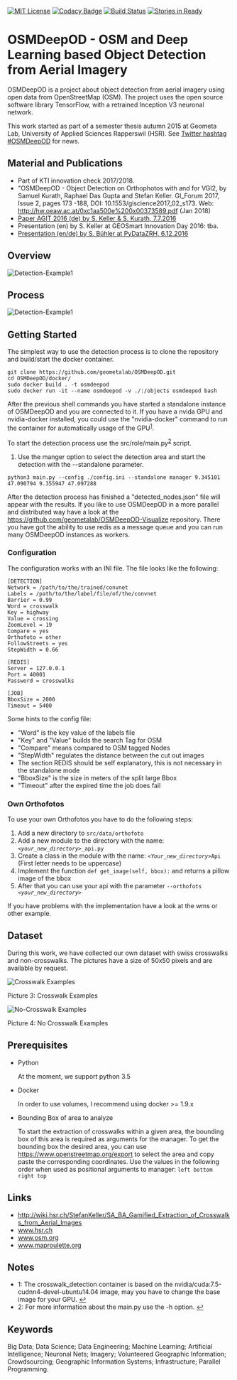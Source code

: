 [![MIT License](https://img.shields.io/badge/license-MIT-blue.svg)](LICENSE)
[![Codacy Badge](https://api.codacy.com/project/badge/grade/6d2ec33de73d4f929dfab6c0f186f1d7)](https://www.codacy.com/app/marcelhuberfoo/OSM-Crosswalk-Detection)
[![Build Status](https://travis-ci.org/geometalab/OSMDeepOD.svg?branch=master)](https://travis-ci.org/geometalab/OSMDeepOD)
[![Stories in Ready](https://badge.waffle.io/geometalab/OSM-Crosswalk-Detection.svg?label=ready&title=Ready)](http://waffle.io/geometalab/OSM-Crosswalk-Detection)


#  OSMDeepOD - OSM and Deep Learning based Object Detection from Aerial Imagery 

OSMDeepOD is a project about object detection from aerial imagery using open data from OpenStreetMap (OSM).
The project uses the open source software library TensorFlow, with a retrained Inception V3 neuronal network.

This work started as part of a semester thesis autumn 2015 at Geometa Lab, University of Applied Sciences Rapperswil (HSR). See [Twitter hashtag #OSMDeepOD](https://twitter.com/hashtag/OSMDeepOD) for news.

## Material and Publications
 * Part of KTI innovation check 2017/2018.
 * "OSMDeepOD - Object Detection on Orthophotos with and for VGI2, by Samuel Kurath, Raphael Das Gupta and Stefan Keller. GI_Forum 2017, Issue 2, pages 173 -188, DOI: 10.1553/giscience2017_02_s173. Web: http://hw.oeaw.ac.at/0xc1aa500e%200x00373589.pdf (Jan 2018)
 * [Paper AGIT 2016 (de) by S. Keller & S. Kurath, 7.7.2016](http://gispoint.de/gisopen-paper/3875-erkennung-von-fussgaengerstreifen-aus-orthophotos/agit.html?IDjournalTitle=5&tx_browser_pi1[IDedition]=5)
 * Presentation (en) by S. Keller at GEOSmart Innovation Day 2016: tba.
 * [Presentation (en/de) by S. Bühler at PyDataZRH, 6.12.2016](https://twitter.com/SeverinBuhler/status/803193080211996672)

## Overview
![Detection-Example1](imgs/big_picture.png)

## Process
![Detection-Example1](imgs/process.png)

## Getting Started
The simplest way to use the detection process is to clone the repository and build/start the docker container.

```
git clone https://github.com/geometalab/OSMDeepOD.git
cd OSMDeepOD/docker/
sudo docker build . -t osmdeepod
sudo docker run -it --name osmdeepod -v ./:/objects osmdeepod bash
```

After the previous shell commands you have started a standalone instance of OSMDeepOD and you are connected to it.
If you have a nvida GPU and nvidia-docker installed, you could use the "nvidia-docker" command to run the container for automatically usage of the GPU<sup id="a1">[1](#GPU)</sup>.

To start the detection process use the src/role/main.py<sup id="a2">[2](#main)</sup> script.

1. Use the manger option to select the detection area and start the detection with the --standalone parameter.
```
python3 main.py --config ./config.ini --standalone manager 9.345101 47.090794 9.355947 47.097288
```

After the detection process has finished a "detected_nodes.json" file will appear with the results.
If you like to use OSMDeepOD in a more parallel and distributed way have a look at the https://github.com/geometalab/OSMDeepOD-Visualize repository.
There you have got the ability to use redis as a message queue and you can run many OSMDeepOD instances as workers.

### Configuration
The configuration works with an INI file.
The file looks like the following:
```
[DETECTION]
Network = /path/to/the/trained/convnet
Labels = /path/to/the/label/file/of/the/convnet
Barrier = 0.99
Word = crosswalk
Key = highway
Value = crossing
ZoomLevel = 19
Compare = yes
Orthofoto = other
FollowStreets = yes
StepWidth = 0.66

[REDIS]
Server = 127.0.0.1
Port = 40001
Password = crosswalks

[JOB]
BboxSize = 2000
Timeout = 5400
```

Some hints to the config file:
 - "Word" is the key value of the labels file
 - "Key" and "Value" builds the search Tag for OSM
 - "Compare" means compared to OSM tagged Nodes
 - "StepWidth" regulates the distance between the cut out images
 - The section REDIS should be self explanatory, this is not necessary in the standalone mode
 - "BboxSize" is the size in meters of the split large Bbox
 - "Timeout" after the expired time the job does fail


### Own Orthofotos
To use your own Orthofotos you have to do the following steps:

1. Add a new directory to `src/data/orthofoto`
2. Add a new module to the directory with the name: <code><var>&lt;your_new_directory></var>_api.py</code>
3. Create a class in the module with the name: <code><var>&lt;Your_new_directory></var>Api</code> (First letter needs to be uppercase)
4. Implement the function `def get_image(self, bbox):` and returns a pillow image of the bbox
5. After that you can use your api with the parameter <code>--orthofots <var>&lt;your_new_directory></var></code>

If you have problems with the implementation have a look at the wms or other example.


## Dataset
During this work, we have collected our own dataset with swiss crosswalks and non-crosswalks. The pictures have a size of 50x50 pixels and are available by request.

![Crosswalk Examples](imgs/Zebrastreifen_examples.png)

Picture 3: Crosswalk Examples

![No-Crosswalk Examples](imgs/No_Zebrastreifen_examples.png)

Picture 4: No Crosswalk Examples



## Prerequisites

- Python

  At the moment, we support python 3.5

- Docker

  In order to use volumes, I recommend using docker >= 1.9.x

- Bounding Box of area to analyze

  To start the extraction of crosswalks within a given area, the bounding box of this area is required as arguments for the manager. To get the bounding box the desired area, you can use https://www.openstreetmap.org/export to select the area and copy paste the corresponding coordinates. Use the values in the following order when used as positional arguments to manager: `left bottom right top`



## Links
- http://wiki.hsr.ch/StefanKeller/SA_BA_Gamified_Extraction_of_Crosswalks_from_Aerial_Images
- www.hsr.ch
- www.osm.org
- www.maproulette.org


## Notes
 - <a name="GPU">1</a>: The crosswalk_detection container is based on the nvidia/cuda:7.5-cudnn4-devel-ubuntu14.04 image, may you have to change the base image for your GPU. [↩](#a1)
 - <a name="main">2</a>: For more information about the main.py use the -h option. [↩](#a2)


## Keywords
Big Data; Data Science; Data Engineering; Machine Learning; Artificial Intelligence; Neuronal Nets; Imagery; Volunteered Geographic Information; Crowdsourcing; Geographic Information Systems; Infrastructure; Parallel Programming.
